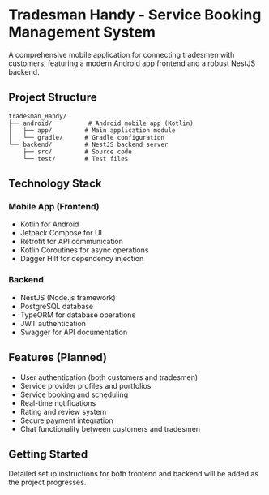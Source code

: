 # Tradesman Handy - Service Booking Management System

A comprehensive mobile application for connecting tradesmen with customers, featuring a modern Android app frontend and a robust NestJS backend.

## Project Structure

```
tradesman_Handy/
├── android/          # Android mobile app (Kotlin)
│   ├── app/         # Main application module
│   └── gradle/      # Gradle configuration
└── backend/         # NestJS backend server
    ├── src/         # Source code
    └── test/        # Test files
```

## Technology Stack

### Mobile App (Frontend)
- Kotlin for Android
- Jetpack Compose for UI
- Retrofit for API communication
- Kotlin Coroutines for async operations
- Dagger Hilt for dependency injection

### Backend
- NestJS (Node.js framework)
- PostgreSQL database
- TypeORM for database operations
- JWT authentication
- Swagger for API documentation

## Features (Planned)
- User authentication (both customers and tradesmen)
- Service provider profiles and portfolios
- Service booking and scheduling
- Real-time notifications
- Rating and review system
- Secure payment integration
- Chat functionality between customers and tradesmen

## Getting Started

Detailed setup instructions for both frontend and backend will be added as the project progresses.
